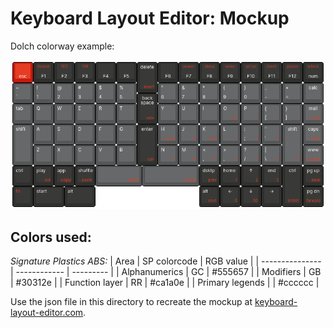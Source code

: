 # Keyboard Layout Editor: Mockup

Dolch colorway example:

![MechaMatrix 2030: MX variant: Signature Plastics dolch colorway mockup](/kle-mockup/assets/mm2230-dolch.png)

## Colors used:

_Signature Plastics ABS:_
| Area            | SP colorcode | RGB value |
| --------------- | ------------ | --------- |
| Alphanumerics   | GC           | #555657   |
| Modifiers       | GB           | #30312e   |
| Function layer  | RR           | #ca1a0e   |
| Primary legends |              | #cccccc   |

Use the json file in this directory to recreate the mockup at
[keyboard-layout-editor.com](https://www.keyboard-layout-editor.com/#/).
